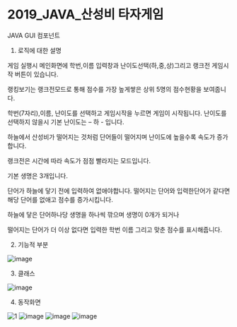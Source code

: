 # 2019_JAVA_산성비 타자게임

 JAVA GUI 컴포넌트
 
1. 로직에 대한 설명

게임 실행시 메인화면에 학번,이름 입력창과 
난이도선택(하,중,상)그리고 랭크전 	게임시작 버튼이 있습니다.

랭킹보기는 랭크전모드로 통해 점수를 가장 높게쌓은 상위 5명의 점수현황을 보여줍니다.

학번(7자리),이름, 난이도를 선택하고 게임시작을 누르면 게임이 시작됩니다.
난이도를 선택하지 않을시 기본 난이도는 – 하 - 입니다.
	
하늘에서 산성비가 떨어지는 것처럼 단어들이 떨어지며 난이도에 높을수록 속도가 증가합니다.

랭크전은 시간에 따라 속도가 점점 빨라지는 모드입니다.
	
기본 생명은 3개입니다.

단어가 하늘에 닿기 전에 입력하여 없애야합니다.
떨어지는 단어와 입력한단어가 같다면 해당 단어를 없애고 점수를 증가시킵니다.
	
하늘에 닿은 단어하나당 생명을 하나씩 깎으며 생명이 0개가 되거나

떨어지는 단어가 더 이상 없다면 입력한 학번 이름 그리고 맞춘 점수를 표시해줍니다.

2. 기능적 부분


![image](https://user-images.githubusercontent.com/60876477/92682846-523d7b80-f36c-11ea-9fef-bd67968a7da0.png)

3. 클래스

![image](https://user-images.githubusercontent.com/60876477/92682902-739e6780-f36c-11ea-9a4e-946b879ce810.png)

4. 동작화면

![1](https://user-images.githubusercontent.com/60876477/92682652-d80cf700-f36b-11ea-8152-5e4e48e512f9.PNG)
![image](https://user-images.githubusercontent.com/60876477/92683027-c546f200-f36c-11ea-819a-b68b15464849.png)
![image](https://user-images.githubusercontent.com/60876477/92683061-dc85df80-f36c-11ea-987a-997de3e2a917.png)
![image](https://user-images.githubusercontent.com/60876477/92683073-e7d90b00-f36c-11ea-8a8a-6c619c9a474e.png)

